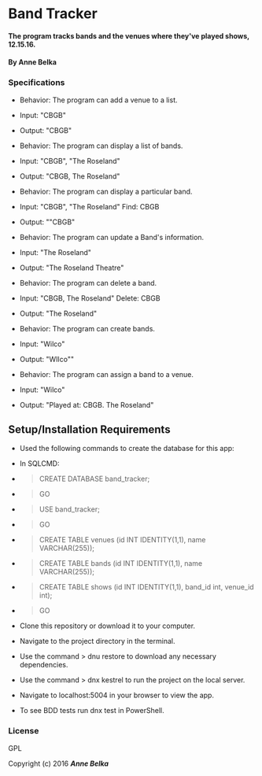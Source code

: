 # Band Tracker

#### The program tracks bands and the venues where they've played shows, 12.15.16.

#### By **Anne Belka**

### Specifications

* Behavior: The program can add a venue to a list.
* Input: "CBGB"
* Output: "CBGB"

* Behavior: The program can display a list of bands.
* Input: "CBGB", "The Roseland"
* Output: "CBGB, The Roseland"

* Behavior: The program can display a particular band.
* Input: "CBGB", "The Roseland" Find: CBGB
* Output: ""CBGB"

* Behavior: The program can update a Band's information.
* Input: "The Roseland"
* Output: "The Roseland Theatre"

* Behavior: The program can delete a band.
* Input: "CBGB, The Roseland" Delete: CBGB
* Output: "The Roseland"

* Behavior: The program can create bands.
* Input: "Wilco"
* Output: "WIlco""

* Behavior: The program can assign a band to a venue.
* Input: "Wilco"
* Output: "Played at: CBGB. The Roseland"


## Setup/Installation Requirements
* Used the following commands to create the database for this app:
* In SQLCMD:
* >CREATE DATABASE band_tracker;
* >GO
* >USE band_tracker;
* >GO
* >CREATE TABLE venues (id INT IDENTITY(1,1), name VARCHAR(255));
* >CREATE TABLE bands (id INT IDENTITY(1,1), name VARCHAR(255));
* >CREATE TABLE shows (id INT IDENTITY(1,1), band_id int, venue_id int);
* >GO

* Clone this repository or download it to your computer.
* Navigate to the project directory in the terminal.
* Use the command > dnu restore to download any necessary dependencies.
* Use the command > dnx kestrel to run the project on the local server.
* Navigate to localhost:5004 in your browser to view the app.

* To see BDD tests run dnx test in PowerShell.

### License

GPL

Copyright (c) 2016 **_Anne Belka_**

